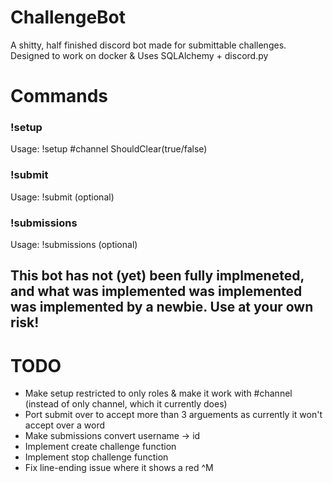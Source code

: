 # ChallengeBot
A shitty, half finished discord bot made for submittable challenges. Designed to work on docker &amp; Uses SQLAlchemy + discord.py
# Commands
### !setup
Usage: !setup #channel ShouldClear(true/false)
### !submit
Usage: !submit <github url> (optional) <additional notes>
### !submissions
Usage: !submissions (optional) <users id>

## This bot has not (yet) been fully implmeneted, and what was implemented was implemented was implemented by a newbie. Use at your own risk!

# TODO
- Make setup restricted to only roles & make it work with #channel (instead of only channel, which it currently does)
- Port submit over to accept more than 3 arguements as currently it won't accept over a word
- Make submissions convert username -> id
- Implement create challenge function
- Implement stop challenge function
- Fix line-ending issue where it shows a red ^M
